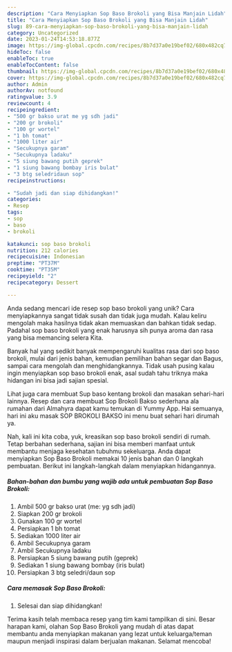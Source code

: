 ```yaml
---
description: "Cara Menyiapkan Sop Baso Brokoli yang Bisa Manjain Lidah"
title: "Cara Menyiapkan Sop Baso Brokoli yang Bisa Manjain Lidah"
slug: 89-cara-menyiapkan-sop-baso-brokoli-yang-bisa-manjain-lidah
category: Uncategorized
date: 2023-01-24T14:53:18.877Z
image: https://img-global.cpcdn.com/recipes/8b7d37a0e19bef02/680x482cq70/sop-baso-brokoli-foto-resep-utama.jpg
hideToc: false
enableToc: true
enableTocContent: false
thumbnail: https://img-global.cpcdn.com/recipes/8b7d37a0e19bef02/680x482cq70/sop-baso-brokoli-foto-resep-utama.jpg
cover: https://img-global.cpcdn.com/recipes/8b7d37a0e19bef02/680x482cq70/sop-baso-brokoli-foto-resep-utama.jpg
author: Admin
authorAv: notfound
ratingvalue: 3.9
reviewcount: 4
recipeingredient:
- "500 gr bakso urat me yg sdh jadi"
- "200 gr brokoli"
- "100 gr wortel"
- "1 bh tomat"
- "1000 liter air"
- "Secukupnya garam"
- "Secukupnya ladaku"
- "5 siung bawang putih geprek"
- "1 siung bawang bombay iris bulat"
- "3 btg seledridaun sop"
recipeinstructions:

- "Sudah jadi dan siap dihidangkan!"
categories:
- Resep
tags:
- sop
- baso
- brokoli

katakunci: sop baso brokoli 
nutrition: 212 calories
recipecuisine: Indonesian
preptime: "PT37M"
cooktime: "PT35M"
recipeyield: "2"
recipecategory: Dessert

---
```





Anda sedang mencari ide resep sop baso brokoli yang unik? Cara menyiapkannya sangat tidak susah dan tidak juga mudah. Kalau keliru mengolah maka hasilnya tidak akan memuaskan dan bahkan tidak sedap. Padahal sop baso brokoli yang enak harusnya sih punya aroma dan rasa yang bisa memancing selera Kita.





Banyak hal yang sedikit banyak mempengaruhi kualitas rasa dari sop baso brokoli, mulai dari jenis bahan, kemudian pemilihan bahan segar dan Bagus, sampai cara mengolah dan menghidangkannya. Tidak usah pusing kalau ingin menyiapkan sop baso brokoli enak,      asal sudah tahu triknya maka hidangan ini bisa jadi sajian spesial.














Lihat juga cara membuat Sup baso kentang brokoli dan masakan sehari-hari lainnya. Resep dan cara membuat Sop Brokoli Bakso sederhana ala rumahan dari Almahyra dapat kamu temukan di Yummy App. Hai semuanya, hari ini aku masak SOP BROKOLI BAKSO ini menu buat sehari hari dirumah ya.






Nah, kali ini kita coba, yuk, kreasikan sop baso brokoli sendiri di rumah. Tetap berbahan sederhana, sajian ini bisa memberi manfaat untuk membantu menjaga kesehatan tubuhmu sekeluarga. Anda dapat menyiapkan Sop Baso Brokoli memakai 10 jenis bahan dan 0 langkah pembuatan. Berikut ini langkah-langkah dalam menyiapkan hidangannya.

<!--inarticleads1-->

##### Bahan-bahan dan bumbu yang wajib ada untuk pembuatan Sop Baso Brokoli:

1. Ambil 500 gr bakso urat (me: yg sdh jadi)
1. Siapkan 200 gr brokoli
1. Gunakan 100 gr wortel
1. Persiapkan 1 bh tomat
1. Sediakan 1000 liter air
1. Ambil Secukupnya garam
1. Ambil Secukupnya ladaku
1. Persiapkan 5 siung bawang putih (geprek)
1. Sediakan 1 siung bawang bombay (iris bulat)
1. Persiapkan 3 btg seledri/daun sop




<!--inarticleads2-->

##### Cara memasak Sop Baso Brokoli:


1. Selesai dan siap dihidangkan!



Terima kasih telah membaca resep yang tim kami tampilkan di sini. Besar harapan kami, olahan Sop Baso Brokoli yang mudah di atas dapat membantu anda menyiapkan makanan yang lezat untuk keluarga/teman maupun menjadi inspirasi dalam berjualan makanan. Selamat mencoba!
